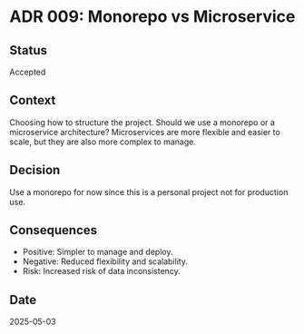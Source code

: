 # ADR 009: Monorepo vs Microservice

## Status
Accepted

## Context
Choosing how to structure the project. Should we use a monorepo or a microservice architecture?
Microservices are more flexible and easier to scale, but they are also more complex to manage.

## Decision
Use a monorepo for now since this is a personal project not for production use.

## Consequences
- Positive: Simpler to manage and deploy.
- Negative: Reduced flexibility and scalability.
- Risk: Increased risk of data inconsistency.

## Date
2025-05-03